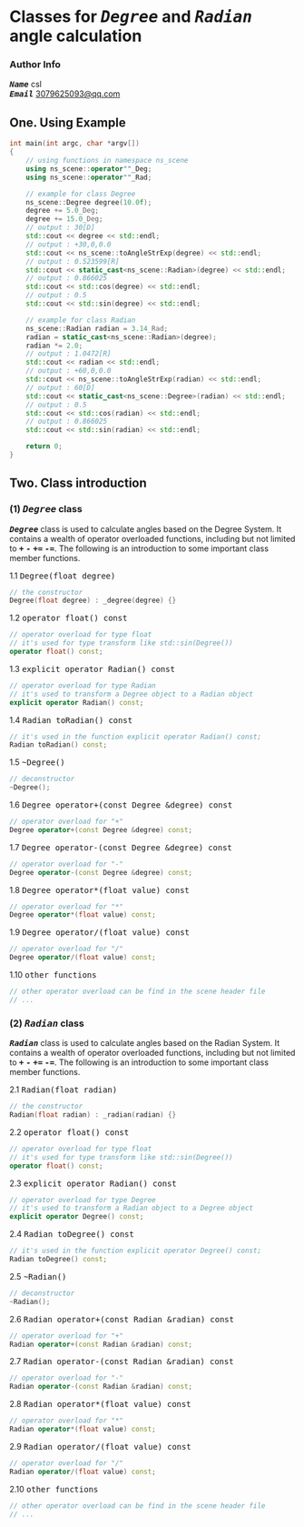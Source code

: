 # Classes for <kbd>___Degree___</kbd> and <kbd>___Radian___</kbd> angle calculation
### Author Info
<kbd>___Name___</kbd>  csl  
<kbd>___Email___</kbd> 3079625093@qq.com
## One. Using Example

```cpp
int main(int argc, char *argv[])
{
    // using functions in namespace ns_scene
    using ns_scene::operator""_Deg;
    using ns_scene::operator""_Rad;

    // example for class Degree
    ns_scene::Degree degree(10.0f);
    degree += 5.0_Deg;
    degree += 15.0_Deg;
    // output : 30[D]
    std::cout << degree << std::endl;
    // output : +30,0,0.0
    std::cout << ns_scene::toAngleStrExp(degree) << std::endl;
    // output : 0.523599[R]
    std::cout << static_cast<ns_scene::Radian>(degree) << std::endl;
    // output : 0.866025
    std::cout << std::cos(degree) << std::endl;
    // output : 0.5
    std::cout << std::sin(degree) << std::endl;

    // example for class Radian
    ns_scene::Radian radian = 3.14_Rad;
    radian = static_cast<ns_scene::Radian>(degree);
    radian *= 2.0;
    // output : 1.0472[R]
    std::cout << radian << std::endl;
    // output : +60,0,0.0
    std::cout << ns_scene::toAngleStrExp(radian) << std::endl;
    // output : 60[D]
    std::cout << static_cast<ns_scene::Degree>(radian) << std::endl;
    // output : 0.5
    std::cout << std::cos(radian) << std::endl;
    // output : 0.866025
    std::cout << std::sin(radian) << std::endl;

    return 0;
}
```

## Two. Class introduction
### (1) <kbd>___Degree___</kbd> class
<kbd>___Degree___</kbd> class is used to calculate angles based on the Degree System. It contains a wealth of operator overloaded functions, including but not limited to <kbd>___+___</kbd> <kbd>___-___</kbd> <kbd>___+=___</kbd> <kbd>___-=___</kbd>. The following is an introduction to some important class member functions.  

1.1 <kbd>Degree(float degree)</kbd>
```cpp
// the constructor
Degree(float degree) : _degree(degree) {}
```
1.2 <kbd>operator float() const</kbd>
```cpp
// operator overload for type float
// it's used for type transform like std::sin(Degree())
operator float() const;
```
1.3 <kbd>explicit operator Radian() const</kbd>
```cpp
// operator overload for type Radian
// it's used to transform a Degree object to a Radian object
explicit operator Radian() const;
```
1.4 <kbd>Radian toRadian() const</kbd>
```cpp
// it's used in the function explicit operator Radian() const;
Radian toRadian() const;
```
1.5 <kbd>~Degree()</kbd>
```cpp
// deconstructor
~Degree();
```
1.6 <kbd>Degree operator+(const Degree &degree) const</kbd>
```cpp
// operator overload for "+"
Degree operator+(const Degree &degree) const;
```
1.7 <kbd>Degree operator-(const Degree &degree) const</kbd>
```cpp
// operator overload for "-"
Degree operator-(const Degree &degree) const;
```
1.8 <kbd>Degree operator*(float value) const</kbd>
```cpp
// operator overload for "*"
Degree operator*(float value) const;
```
1.9 <kbd>Degree operator/(float value) const</kbd>
```cpp
// operator overload for "/"
Degree operator/(float value) const;
```
1.10 <kbd>other functions</kbd>
```cpp
// other operator overload can be find in the scene header file
// ...
```

### (2) <kbd>___Radian___</kbd> class
<kbd>___Radian___</kbd> class is used to calculate angles based on the Radian System. It contains a wealth of operator overloaded functions, including but not limited to <kbd>___+___</kbd> <kbd>___-___</kbd> <kbd>___+=___</kbd> <kbd>___-=___</kbd>. The following is an introduction to some important class member functions.  

2.1 <kbd>Radian(float radian)</kbd>
```cpp
// the constructor
Radian(float radian) : _radian(radian) {}
```
2.2 <kbd>operator float() const</kbd>
```cpp
// operator overload for type float
// it's used for type transform like std::sin(Degree())
operator float() const;
```
2.3 <kbd>explicit operator Radian() const</kbd>
```cpp
// operator overload for type Degree
// it's used to transform a Radian object to a Degree object
explicit operator Degree() const;
```
2.4 <kbd>Radian toDegree() const</kbd>
```cpp
// it's used in the function explicit operator Degree() const;
Radian toDegree() const;
```
2.5 <kbd>~Radian()</kbd>
```cpp
// deconstructor
~Radian();
```
2.6 <kbd>Radian operator+(const Radian &radian) const</kbd>
```cpp
// operator overload for "+"
Radian operator+(const Radian &radian) const;
```
2.7 <kbd>Radian operator-(const Radian &radian) const</kbd>
```cpp
// operator overload for "-"
Radian operator-(const Radian &radian) const;
```
2.8 <kbd>Radian operator*(float value) const</kbd>
```cpp
// operator overload for "*"
Radian operator*(float value) const;
```
2.9 <kbd>Radian operator/(float value) const</kbd>
```cpp
// operator overload for "/"
Radian operator/(float value) const;
```
2.10 <kbd>other functions</kbd>
```cpp
// other operator overload can be find in the scene header file
// ...
```